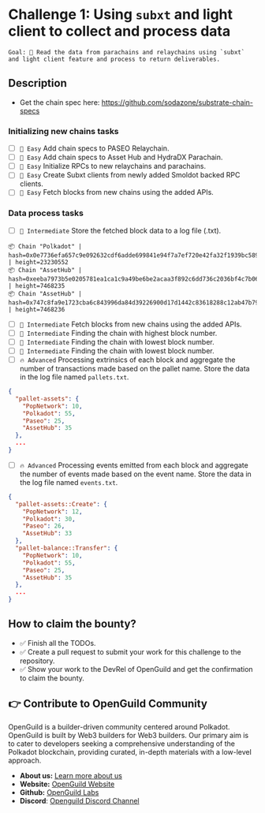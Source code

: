 # Challenge 1: Using `subxt` and light client to collect and process data

```
Goal: 🎯 Read the data from parachains and relaychains using `subxt` and light client feature and process to return deliverables.
```

## Description

- Get the chain spec here: https://github.com/sodazone/substrate-chain-specs

### Initializing new chains tasks

- [ ] `🍭 Easy` Add chain specs to PASEO Relaychain.
- [ ] `🍭 Easy` Add chain specs to Asset Hub and HydraDX Parachain.
- [ ] `🍭 Easy` Initialize RPCs to new relaychains and parachains.
- [ ] `🍭 Easy` Create Subxt clients from newly added Smoldot backed RPC clients.
- [ ] `🍭 Easy` Fetch blocks from new chains using the added APIs.

### Data process tasks

- [ ] `🍫 Intermediate` Store the fetched block data to a log file (.txt).

```csv
📦 Chain "Polkadot" | hash=0x0e7736efa657c9e092632cdf6adde699841e94f7a7ef720e42fa32f1939bc589 | height=23230552
📦 Chain "AssetHub" | hash=0xeeba7973b5e0205781ea1ca1c9a49be6be2acaa3f892c6dd736c2036bf4c7b06 | height=7468235
📦 Chain "AssetHub" | hash=0x747c8fa9e1723cba6c843996da84d39226900d17d1442c83618288c12ab47b79 | height=7468236
```

- [ ] `🍫 Intermediate` Fetch blocks from new chains using the added APIs.
- [ ] `🍫 Intermediate` Finding the chain with highest block number.
- [ ] `🍫 Intermediate` Finding the chain with lowest block number.
- [ ] `🍫 Intermediate` Finding the chain with lowest block number.
- [ ] `🔥 Advanced` Processing extrinsics of each block and aggregate the number of transactions made based on the pallet name. Store the data in the log file named `pallets.txt`.

```json
{
  "pallet-assets": {
    "PopNetwork": 10,
    "Polkadot": 55,
    "Paseo": 25,
    "AssetHub": 35
  },
  ...
}
```

- [ ] `🔥 Advanced` Processing events emitted from each block and aggregate the number of events made based on the event name. Store the data in the log file named `events.txt`.

```json
{
  "pallet-assets::Create": {
    "PopNetwork": 12,
    "Polkadot": 30,
    "Paseo": 26,
    "AssetHub": 33
  },
  "pallet-balance::Transfer": {
    "PopNetwork": 10,
    "Polkadot": 55,
    "Paseo": 25,
    "AssetHub": 35
  },
  ...
}
```

## How to claim the bounty?

- ✅ Finish all the TODOs.
- ✅ Create a pull request to submit your work for this challenge to the repository.
- ✅ Show your work to the DevRel of OpenGuild and get the confirmation to claim the bounty.

## 👉 Contribute to OpenGuild Community

OpenGuild is a builder-driven community centered around Polkadot. OpenGuild is built by Web3 builders for Web3 builders. Our primary aim is to cater to developers seeking a comprehensive understanding of the Polkadot blockchain, providing curated, in-depth materials with a low-level approach.

- **About us:** [Learn more about us](https://openguild.wtf/about)
- **Website:** [OpenGuild Website](https://openguild.wtf/)
- **Github:** [OpenGuild Labs](https://github.com/openguild-labs)
- **Discord**: [Openguild Discord Channel](https://discord.gg/bcjMzxqtD7)
